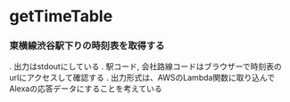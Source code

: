 # getTimeTable
### 東横線渋谷駅下りの時刻表を取得する

. 出力はstdoutにしている
. 駅コード, 会社路線コードはブラウザーで時刻表のurlにアクセスして確認する
. 出力形式は、AWSのLambda関数に取り込んでAlexaの応答データにすることを考えている
